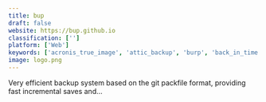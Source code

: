 ```yaml
---
title: bup
draft: false 
website: https://bup.github.io
classification: ['']
platform: ['Web']
keywords: ['acronis_true_image', 'attic_backup', 'burp', 'back_in_time', 'backblaze', 'borg_backup', 'crashplan_pro', 'cronopete', 'driveimage_xml', 'dropbox', 'duplicacy', 'duplicati', 'duplicity', 'pretty_pokets', 'restic', 'snebu', 'time_machine', 'veeam_agents', 'rsync']
image: logo.png
---
```

Very efficient backup system based on the git packfile format, providing fast incremental saves and...